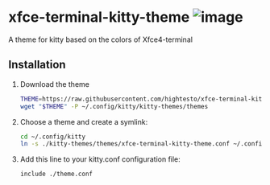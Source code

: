 # xfce-terminal-kitty-theme ![image](https://github.com/user-attachments/assets/beab7b2d-4312-442a-add8-3c56448e5500)
A theme for kitty based on the colors of Xfce4-terminal

## Installation

1. Download the theme
      ```bash
      THEME=https://raw.githubusercontent.com/hightesto/xfce-terminal-kitty-theme/master/themes/xfce-terminal-kitty-theme.conf
      wget "$THEME" -P ~/.config/kitty/kitty-themes/themes
      ```

2. Choose a theme and create a symlink:

    ```bash
    cd ~/.config/kitty
    ln -s ./kitty-themes/themes/xfce-terminal-kitty-theme.conf ~/.config/kitty/theme.conf
    ```

3. Add this line to your kitty.conf configuration file:

    ```
    include ./theme.conf
    ```
